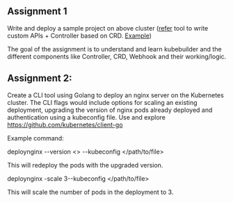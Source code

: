 ## Assignment 1

Write and deploy a sample project on above cluster ([refer](https://github.com/kubernetes-sigs/kubebuilder) tool to write custom APIs + Controller based on CRD. [Example](https://github.com/kubernetes-sigs/kubebuilder/tree/master/docs/book/src/cronjob-tutorial/testdata/project)) 

The goal of the assignment is to understand and learn kubebuilder and the different components like Controller, CRD, Webhook and their working/logic.


## Assignment 2:

Create a CLI tool using Golang to deploy an nginx server on the Kubernetes cluster. The CLI flags would include options for scaling an existing deployment, upgrading the version of nginx pods already deployed and authentication using a kubeconfig file. Use and explore https://github.com/kubernetes/client-go


Example command:

deploynginx --version <> --kubeconfig </path/to/file> 

This will redeploy the pods with the upgraded version.

deploynginx -scale 3--kubeconfig </path/to/file> 

This will scale the number of pods in the deployment to 3.